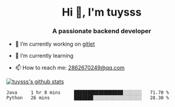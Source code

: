 <h1 align="center">Hi 👋, I'm tuysss</h1>
<h3 align="center">A passionate backend developer </h3>

- 🔭 I’m currently working on [gitlet](https://github.com/tuysss/cs61b-sp21)

- 🌱 I’m currently learning 
    
- 📫 How to reach me: 2862670249@qq.com

[![tuysss's github stats](https://github-readme-stats.vercel.app/api?username=tuysss)](https://github.com/tuysss/github-readme-stats)

<!--START_SECTION:waka-->

```text
Java     1 hr 8 mins     ██████████████████░░░░░░░   71.70 %
Python   26 mins         ███████░░░░░░░░░░░░░░░░░░   28.30 %
```

<!--END_SECTION:waka-->
